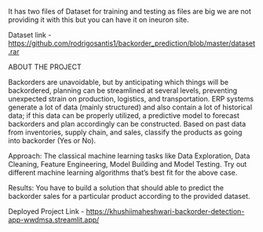 It has two files of Dataset for training and testing as files are big we are not providing it with this but you can have it on ineuron site.

Dataset link - https://github.com/rodrigosantis1/backorder_prediction/blob/master/dataset.rar

ABOUT THE PROJECT

Backorders are unavoidable, but by anticipating which things will be backordered, planning can be streamlined at several levels, preventing unexpected strain on production, logistics, 
and transportation. ERP systems generate a lot of data (mainly structured) and also contain a lot of historical data; if this data can be properly utilized, a predictive model to forecast 
backorders and plan accordingly can be constructed. Based on past data from inventories, supply chain, and sales, classify the products as going into backorder (Yes or No).

Approach: The classical machine learning tasks like Data Exploration, Data Cleaning, Feature Engineering, Model Building and Model Testing. Try out different machine learning algorithms that’s 
          best fit for the above case.

Results: You have to build a solution that should able to predict the backorder sales for a particular product according to the provided dataset.

Deployed Project Link - https://khushiimaheshwari-backorder-detection-app-wwdmsa.streamlit.app/

